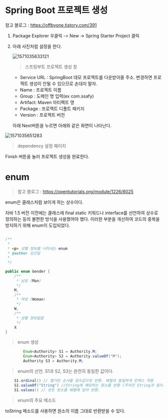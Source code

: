 # Spring Boot 프로젝트 생성

참고 블로그 : https://offbyone.tistory.com/391

1. Package Explorer 우클릭 -> New -> Spring Starter Project 클릭

2. 아래 사진처럼 설정을 한다.

   ![1571035633121](C:\Users\multicampus\AppData\Roaming\Typora\typora-user-images\1571035633121.png)

   > 스프링부트 프로젝트 생성 창
   >
   
   - Service URL : SpringBoot 데모 프로젝트를 다운받아올 주소. 변경하면 프로젝트 생성이 안될 수 있으므로 손대지 말자.
   - Name : 프로젝트 이름
   - Group : 도메인 명 입력(ex com.ssafy)
   - Artifact: Maven 아티팩트 명
   - Package : 프로젝트 디폴트 패키지
   - Version : 프로젝트 버전
   
   
   
   아래 Next버튼을 누르면 아래와 같은 화면이 나타난다.

![1571035651283](C:\Users\multicampus\AppData\Roaming\Typora\typora-user-images\1571035651283.png)

> dependency 설정 페이지

Finish 버튼을 눌러 프로젝트 생성을 완료한다.



# enum

> 참고 블로그 : https://opentutorials.org/module/1226/8025

enum은 클래스처럼 보이게 하는 상수이다.

자바 1.5 버전 이전에는 클래스에 final static 키워드나 interface를 선언하여 상수로 정의하는 등의 불편한 방식을 사용했어야 했다. 이러한 부분을 개선하여 코드의 중복을 방지하기 위해 enum이 도입되었다.

```java

/**
 * 
 * <p> 성별 정보를 나타내는 enum
 * @author 김선일
 *
 */

public enum Gender {
	/**
	 * 남성 (Man)
	 */
	M,
	/**
	 * 여성 (Woman)
	 */
	W,
	/**
	 * 성별 정보없음
	 */
	X
}

```

> enum 생성

```java
		Enum<Authority> S1 = Authority.M;
		Enum<Authority> S2 = Authority.valueOf("M");
		Authority S3 = Authority.M;
```

> enum의 선언. S1과 S2, S3는 완전히 동일한 값이다.

```java
	S1.ordinal() // 열거된 순서를 정수값으로 반환. 배열과 동일하게 인덱스 적용
	S1.valueOf("String") //String에 해당하는 원소를 반환 (주어진 String과 일치하는 원소가 없는 경우 IllegalArgumentException 예외 발생)
    S1.values() // 모든 원소를 배열에 담아 반환.
```

> enum의 주요 메소드

toString 메소드를 사용하면 원소의 이름 그대로 반환받을 수 있다.